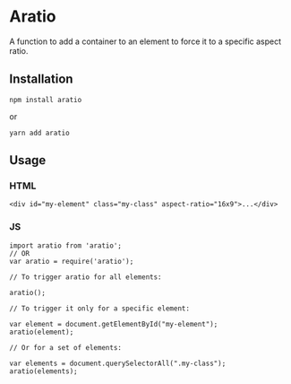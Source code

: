 # Aratio

A function to add a container to an element to force it to a specific aspect ratio.

## Installation

`npm install aratio`

or

`yarn add aratio`

## Usage

### HTML
```
<div id="my-element" class="my-class" aspect-ratio="16x9">...</div>
```

### JS
```
import aratio from 'aratio';
// OR
var aratio = require('aratio');

// To trigger aratio for all elements:

aratio();

// To trigger it only for a specific element:

var element = document.getElementById("my-element");
aratio(element);

// Or for a set of elements:

var elements = document.querySelectorAll(".my-class");
aratio(elements);